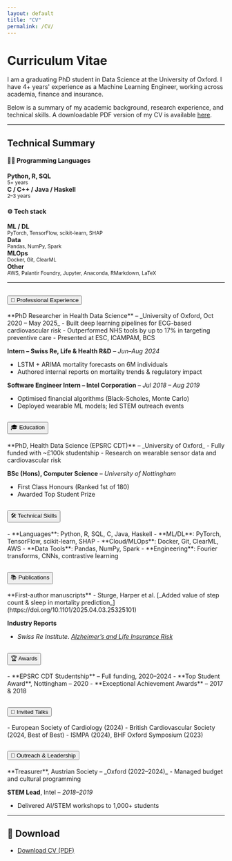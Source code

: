 ```yaml
---
layout: default
title: "CV"
permalink: /CV/
---
```

# Curriculum Vitae 
I am a graduating PhD student in Data Science at the University of Oxford. I have 4+ years' experience as a Machine Learning Engineer, working across academia, finance and insurance. 

Below is a summary of my academic background, research experience, and technical skills. A downloadable PDF version of my CV is available [here](/assets/files/CV.pdf).

<hr>


<h2>Technical Summary</h2>

<h4>🧑‍💻 Programming Languages</h4>
<div class="row text-center mb-4 cv-tech-summary">
  <div class="col-md-3"><strong>Python, R, SQL</strong><br/><small>5+ years</small></div>
  <div class="col-md-3"><strong>C / C++ / Java / Haskell</strong><br/><small>2–3 years</small></div>
</div>

<h4>⚙️ Tech stack</h4>
<div class="row text-center cv-tech-summary">
  <div class="col-md-3"><strong>ML / DL</strong><br/><small>PyTorch, TensorFlow, scikit-learn, SHAP</small></div>
  <div class="col-md-3"><strong>Data</strong><br/><small>Pandas, NumPy, Spark</small></div>
  <div class="col-md-3"><strong>MLOps</strong><br/><small>Docker, Git, ClearML</small></div>
  <div class="col-md-3"><strong>Other</strong><br/><small>AWS, Palantir Foundry, Jupyter, Anaconda, RMarkdown, LaTeX</small></div>
</div>



<hr>


<!-- ✅ Bootstrap Accordion for collapsible CV sections -->
<div class="accordion" id="cvAccordion">

<!-- 💼 Professional Experience -->
<div class="accordion-item">
  <h2 class="accordion-header" id="headingExp">
    <button class="accordion-button collapsed" type="button" data-bs-toggle="collapse" data-bs-target="#collapseExp">
      💼 Professional Experience
    </button>
  </h2>
  <div id="collapseExp" class="accordion-collapse collapse" data-bs-parent="#cvAccordion">
    <div class="accordion-body" markdown="1">
**PhD Researcher in Health Data Science** – _University of Oxford, Oct 2020 – May 2025_  
- Built deep learning pipelines for ECG-based cardiovascular risk  
- Outperformed NHS tools by up to 17% in targeting preventive care  
- Presented at ESC, ICAMPAM, BCS  

**Intern – Swiss Re, Life & Health R&D** – _Jun–Aug 2024_  
- LSTM + ARIMA mortality forecasts on 6M individuals  
- Authored internal reports on mortality trends & regulatory impact

**Software Engineer Intern – Intel Corporation** – _Jul 2018 – Aug 2019_  
- Optimised financial algorithms (Black-Scholes, Monte Carlo)  
- Deployed wearable ML models; led STEM outreach events
    </div>
  </div>
</div>

<!-- 🎓 Education -->
<div class="accordion-item">
  <h2 class="accordion-header" id="headingEdu">
    <button class="accordion-button collapsed" type="button" data-bs-toggle="collapse" data-bs-target="#collapseEdu">
      🎓 Education
    </button>
  </h2>
  <div id="collapseEdu" class="accordion-collapse collapse" data-bs-parent="#cvAccordion">
    <div class="accordion-body" markdown="1">
**PhD, Health Data Science (EPSRC CDT)** – _University of Oxford_  
- Fully funded with ~£100k studentship  
- Research on wearable sensor data and cardiovascular risk  

**BSc (Hons), Computer Science** – _University of Nottingham_  
- First Class Honours (Ranked 1st of 180)  
- Awarded Top Student Prize
    </div>
  </div>
</div>

<!-- 🛠️ Technical Skills -->
<div class="accordion-item">
  <h2 class="accordion-header" id="headingSkills">
    <button class="accordion-button collapsed" type="button" data-bs-toggle="collapse" data-bs-target="#collapseSkills">
      🛠️ Technical Skills
    </button>
  </h2>
  <div id="collapseSkills" class="accordion-collapse collapse" data-bs-parent="#cvAccordion">
    <div class="accordion-body" markdown="1">
- **Languages**: Python, R, SQL, C, Java, Haskell  
- **ML/DL**: PyTorch, TensorFlow, scikit-learn, SHAP  
- **Cloud/MLOps**: Docker, Git, ClearML, AWS  
- **Data Tools**: Pandas, NumPy, Spark  
- **Engineering**: Fourier transforms, CNNs, contrastive learning
    </div>
  </div>
</div>

<!-- 📚 Publications -->
<div class="accordion-item">
  <h2 class="accordion-header" id="headingPubs">
    <button class="accordion-button collapsed" type="button" data-bs-toggle="collapse" data-bs-target="#collapsePubs">
      📚 Publications
    </button>
  </h2>
  <div id="collapsePubs" class="accordion-collapse collapse" data-bs-parent="#cvAccordion">
    <div class="accordion-body" markdown="1">
**First-author manuscripts**  
- Sturge, Harper et al. [_Added value of step count & sleep in mortality prediction_](https://doi.org/10.1101/2025.04.03.25325101)  

**Industry Reports**  
- *Swiss Re Institute*. [_Alzheimer’s and Life Insurance Risk_](https://www.swissre.com/reinsurance/insights/alzheimers-disease-growing-development.html)
    </div>
  </div>
</div>

<!-- 🏆 Awards -->
<div class="accordion-item">
  <h2 class="accordion-header" id="headingAwards">
    <button class="accordion-button collapsed" type="button" data-bs-toggle="collapse" data-bs-target="#collapseAwards">
      🏆 Awards
    </button>
  </h2>
  <div id="collapseAwards" class="accordion-collapse collapse" data-bs-parent="#cvAccordion">
    <div class="accordion-body" markdown="1">
- **EPSRC CDT Studentship** – Full funding, 2020–2024  
- **Top Student Award**, Nottingham – 2020  
- **Exceptional Achievement Awards** – 2017 & 2018
    </div>
  </div>
</div>

<!-- 🎤 Invited Talks -->
<div class="accordion-item">
  <h2 class="accordion-header" id="headingTalks">
    <button class="accordion-button collapsed" type="button" data-bs-toggle="collapse" data-bs-target="#collapseTalks">
      🎤 Invited Talks
    </button>
  </h2>
  <div id="collapseTalks" class="accordion-collapse collapse" data-bs-parent="#cvAccordion">
    <div class="accordion-body" markdown="1">
- European Society of Cardiology (2024)  
- British Cardiovascular Society (2024, Best of Best)  
- ISMPA (2024), BHF Oxford Symposium (2023)
    </div>
  </div>
</div>

<!-- 🤝 Outreach -->
<div class="accordion-item">
  <h2 class="accordion-header" id="headingOutreach">
    <button class="accordion-button collapsed" type="button" data-bs-toggle="collapse" data-bs-target="#collapseOutreach">
      🤝 Outreach & Leadership
    </button>
  </h2>
  <div id="collapseOutreach" class="accordion-collapse collapse" data-bs-parent="#cvAccordion">
    <div class="accordion-body" markdown="1">
**Treasurer**, Austrian Society – _Oxford (2022–2024)_  
- Managed budget and cultural programming  

**STEM Lead**, Intel – _2018–2019_  
- Delivered AI/STEM workshops to 1,000+ students
    </div>
  </div>
</div>

</div>


---

## 📄 Download

- [Download CV (PDF)](/assets/files/CV.pdf)
